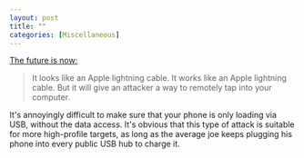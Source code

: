 ```yaml
---
layout: post
title: ""
categories: [Miscellaneous]
---
```


[The future is now:](https://www.vice.com/en_us/article/evj4qw/these-iphone-lightning-cables-will-hack-your-computer)

>It looks like an Apple lightning cable. It works like an Apple lightning cable. But it will give an attacker a way to remotely tap into your computer.

It's annoyingly difficult to make sure that your phone is only loading via USB, without the data access. It's obvious that this type of attack is suitable for more high-profile targets, as long as the average joe keeps plugging his phone into every public USB hub to charge it.